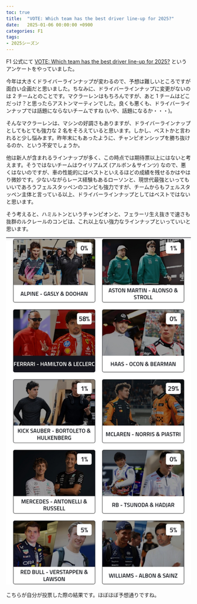```yaml
---
toc: true
title:  "VOTE: Which team has the best driver line-up for 2025?"
date:   2025-01-06 00:00:00 +0900
categories: F1
tags:
- 2025シーズン
---
```

F1 公式にて [VOTE: Which team has the best driver line-up for 2025?][vote] というアンケートをやっていました。

今年は大きくドライバーラインナップが変わるので、予想は難しいところですが面白い企画だと思いました。ちなみに、ドライバーラインナップに変更がないのは 2 チームとのことです。マクラーレンはもちろんですが、あと 1 チームはどこだっけ？と思ったらアストンマーティンでした。良くも悪くも、ドライバーラインナップでは話題にならないチームですね (いや、話題になるか・・・)。

そんなマクラーレンは、マシンの好調さもありますが、ドライバーラインナップとしてもとても強力な 2 名をそろえていると思います。しかし、ベストかと言われると少し悩みます。昨年末にもあったように、チャンピオンシップを勝ち抜けるのか、という不安でしょうか。

他は新人が含まれるラインナップが多く、この時点では期待票以上にはないと考えます。そうではないチームはウイリアムズ (アルボン＆サインツ) なので、悪くはないのですが、車の性能的にはベストといえるほどの成績を残せるかはやはり微妙です。少ないながらレース経験もあるローソンと、現世代最強といってもいいであろうフェルスタッペンのコンビも強力ですが、チームからもフェルスタッペン主体と言っている以上、ドライバーラインナップとしてはベストではないと思います。

そう考えると、ハミルトンというチャンピオンと、フェラーリ生え抜きで速さも抜群のルクレールのコンビは、これ以上ない強力なラインナップといっていいと思います。

![vote][img01]

こちらが自分が投票した際の結果です。ほぼほぼ予想通りですね。



[vote]:https://www.formula1.com/en/latest/article/vote-which-team-has-the-best-driver-line-up-for-2025.4kn1qCVssD05JhHfofvHnV

[img01]:/assets/images/2025/01/ss-20250106-01.jpg
